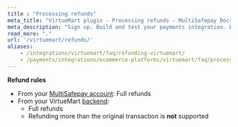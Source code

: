 ```yaml
---
title : "Processing refunds"
meta_title: "VirtueMart plugin - Processing refunds - MultiSafepay Docs"
meta_description: "Sign up. Build and test your payments integration. Explore our products and services. Use our API reference, SDKs, and wrappers. Get support."
read_more: "."
url: '/virtuemart/refunds/'
aliases: 
    - /integrations/virtuemart/faq/refunding-virtuemart/
    - /payments/integrations/ecommerce-platforms/virtuemart/faq/processing-refunds/
---
```


**Refund rules**  

- From your [MultiSafepay account](/account/multisafepay-account/processing-refunds/): Full refunds 
- From your VirtueMart [backend](/getting-started/glossary/#backend):  
    - Full refunds 
    - Refunding more than the original transaction is **not** supported

